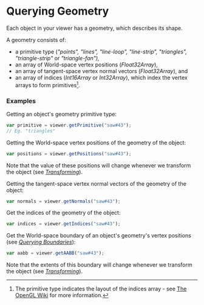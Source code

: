 # Querying Geometry

Each object in your viewer has a geometry, which describes its shape.

A geometry consists of:

* a primitive type \(_"points", "lines", "line-loop", "line-strip", "triangles", "triangle-strip"_ or _"triangle-fan"\),_
* an array of World-space vertex positions \(_Float32Array_\),
* an array of tangent-space vertex normal vectors \(_Float32Array_\), and
* an array of indices \(_Int16Array_ or _Int32Array_\), which index the vertex arrays to form primitives[^1].

### Examples

Getting an object's geometry primitive type:

```javascript
var primitive = viewer.getPrimitive("saw#43");
// Eg. "triangles"
```

Getting the World-space vertex positions of the geometry of the object:

```javascript
var positions = viewer.getPositions("saw#43");
```

Note that the value of these positions will change whenever we transform the object \(see [_Transforming_](transforming.md)\).

Getting the tangent-space vertex normal vectors of the geometry of the object:

```javascript
var normals = viewer.getNormals("saw#43");
```

Get the indices of the geometry of the object:

```javascript
var indices = viewer.getIndices("saw#43");
```

Get the World-space boundary of an object's geometry's vertex positions \(see [_Querying Boundaries_](queryingBoundaries.md)\):

```javascript
var aabb = viewer.getAABB("saw#43");
```

Note that the extents of this boundary will change whenever we transform the object \(see [_Transforming_](transforming.md)\).

[^1]: The primitive type indicates the layout of the indices array - see [The OpenGL Wiki](https://www.khronos.org/opengl/wiki/Primitive) for more information.

